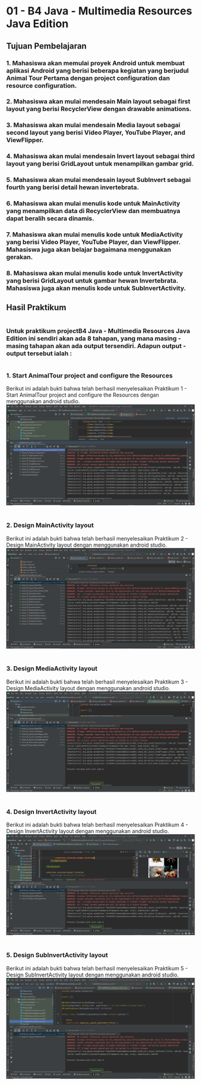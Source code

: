 # 01 - B4 Java - Multimedia Resources Java Edition

## Tujuan Pembelajaran

### 1. Mahasiswa akan memulai proyek Android untuk membuat aplikasi Android yang berisi beberapa kegiatan yang berjudul Animal Tour Pertama dengan project configuration dan resource configuration.
### 2. Mahasiswa akan mulai mendesain Main layout sebagai first layout yang berisi RecyclerView dengan drawable animations.
### 3. Mahasiswa akan mulai mendesain Media layout sebagai second layout yang berisi Video Player, YouTube Player, and ViewFlipper.
### 4. Mahasiswa akan mulai mendesain Invert layout sebagai third layout yang berisi GridLayout untuk menampilkan gambar grid.
### 5. Mahasiswa akan mulai mendesain layout SubInvert sebagai fourth yang berisi detail hewan invertebrata.
### 6. Mahasiswa akan mulai menulis kode untuk MainActivity yang menampilkan data di RecyclerView dan membuatnya dapat beralih secara dinamis.
### 7. Mahasiswa akan mulai menulis kode untuk MediaActivity yang berisi Video Player, YouTube Player, dan ViewFlipper. Mahasiswa juga akan belajar bagaimana menggunakan gerakan.
### 8. Mahasiswa akan mulai menulis kode untuk InvertActivity yang berisi GridLayout untuk gambar hewan Invertebrata. Mahasiswa juga akan menulis kode untuk SubInvertActivity.

## Hasil Praktikum

#

###    Untuk praktikum projectB4 Java - Multimedia Resources Java Edition ini sendiri akan ada 8 tahapan, yang mana masing - masing tahapan akan ada output tersendiri. Adapun output - output tersebut ialah :
#

### 1. Start AnimalTour project and configure the Resources
Berikut ini adalah bukti bahwa telah berhasil menyelesaikan Praktikum 1 - Start AnimalTour project and configure the Resources dengan menggunakan android studio. <br>
<img src="img/Hasil1.png"><br><br>

### 2. Design MainActivity layout
Berikut ini adalah bukti bahwa telah berhasil menyelesaikan Praktikum 2 - Design MainActivity layout dengan menggunakan android studio. <br>
<img src="img/Hasil2.png"><br><br>

### 3. Design MediaActivity layout
Berikut ini adalah bukti bahwa telah berhasil menyelesaikan Praktikum 3 - Design MediaActivity layout dengan menggunakan android studio. <br>
<img src="img/Hasil3.png"><br><br>

### 4. Design InvertActivity layout
Berikut ini adalah bukti bahwa telah berhasil menyelesaikan Praktikum 4 - Design InvertActivity layout dengan menggunakan android studio. <br>
<img src="img/Hasil4.png"><br><br>

### 5. Design SubInvertActivity layout
Berikut ini adalah bukti bahwa telah berhasil menyelesaikan Praktikum 5 - Design SubInvertActivity layout dengan menggunakan android studio. <br>
<img src="img/Hasil5.png"><br><br>